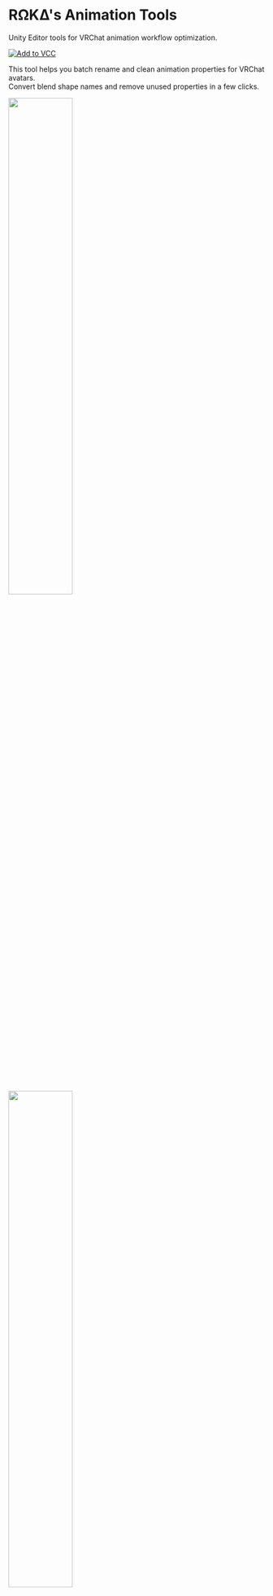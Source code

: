    # RΩKΔ's Animation Tools
   Unity Editor tools for VRChat animation workflow optimization.

   <a href="https://rokawoo.github.io/vpm-repos/"><img alt="Add to VCC" src="https://img.shields.io/badge/-Add%20to%20VCC-%232baac1?style=for-the-badge"></a>

   This tool helps you batch rename and clean animation properties for VRChat avatars.<br />
   Convert blend shape names and remove unused properties in a few clicks.

   <img width="50%" src="https://github.com/user-attachments/assets/9e566c14-f75e-4d54-a16f-9170f052b6cf" />
   <img width="50%"  src="https://github.com/user-attachments/assets/eaeedfbf-74b3-46e5-a69b-8be4edc44636" />

   ## Features
   - Fix broken animations caused by hierarchy name changes
     
     [Hierarchy Name Change Demo](https://github.com/user-attachments/assets/96fd6caf-1c46-4d97-92ff-c8d753f907c8)

   - Transfer animations between avatars

     [Face Animation Transfer Demo](https://github.com/user-attachments/assets/324b7f2f-bab9-4f0c-a971-87f6a5ec2c14)

     [Afk Animation Transfer Demo](https://github.com/user-attachments/assets/761bcca7-9b7e-4b3c-8a22-c5984515035a)
   
   - Batch rename blend shape properties across multiple animation clips
   - Remove empty and zero-value properties from animations

   ## Install
   Use [this link](https://rokawoo.github.io/vpm-repos/) to add the repository to VCC.
   Then add `RΩKΔ's Animation Tools` package to your projects.

   Alternatively, drop the scripts in your `Assets/Editor/` folder or import the Unity package.

   ## Usage
   Access via `Tools > RΩKΔ's Animation Renamer` or `Tools > RΩKΔ's Animation Cleaner` in Unity.

   **Animation Renamer:**
   1. Drag animation clip(s) into the tool
   2. Select "Discover Properties" to scan blend shapes
   3. Select property to rename, enter new name
   4. Preview and apply changes

   **Property Cleaner:**
   1. Drag animation clips into the tool
   2. Choose cleanup mode (empty, zero-value, or both)
   3. Select "Discover Empty Properties"
   4. Preview and apply cleanup

   ## License
   The MIT License.

   ## Contact
   - VRCID: [RΩKΔ](https://vrchat.com/home/user/usr_7543821c-72d4-45a3-9b87-a16d454a30e1)
   - GitHub: [rokawoo](https://github.com/rokawoo)
